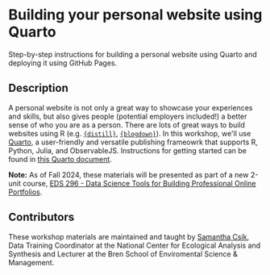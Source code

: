 # Building your personal website using Quarto

Step-by-step instructions for building a personal website using Quarto and deploying it using GitHub Pages.

## Description 

A personal website is not only a great way to showcase your experiences and skills, but also gives people (potential employers included!) a better sense of who you are as a person. There are lots of great ways to build websites using R (e.g. [`{distill}`](https://rstudio.github.io/distill/website.html), [`{blogdown}`](https://bookdown.org/yihui/blogdown/)). In this workshop, we'll use [Quarto](https://quarto.org/docs/websites/), a user-friendly and versatile publishing frameowrk that supports R, Python, Julia, and ObservableJS. Instructions for getting started can be found in [this Quarto document](https://ucsb-meds.github.io/creating-quarto-websites/). 

**Note:** As of Fall 2024, these materials will be presented as part of a new 2-unit course, [EDS 296 - Data Science Tools for Building Professional Online Portfolios](https://ucsb-meds.github.io/EDS-296-DS-portfolios/).

## Contributors

These workshop materials are maintained and taught by [Samantha Csik](https://github.com/samanthacsik), Data Training Coordinator at the National Center for Ecological Analysis and Synthesis and Lecturer at the Bren School of Enviromental Science & Management.


